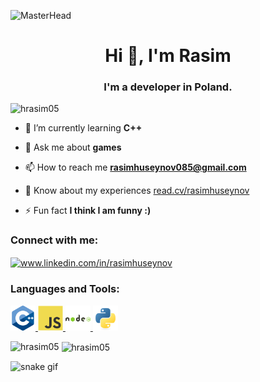 ![MasterHead](https://r.resimlink.com/0Ibi4HQn.png)
<h1 align="center">Hi 👋, I'm Rasim</h1>
<h3 align="center">I'm a developer in Poland.</h3>

<p align="left"> <img src="https://komarev.com/ghpvc/?username=hrasim05&label=Profile%20views&color=0e75b6&style=flat" alt="hrasim05" /> </p>

- 🌱 I’m currently learning **C++**

- 💬 Ask me about **games**

- 📫 How to reach me **rasimhuseynov085@gmail.com**

- 📄 Know about my experiences [read.cv/rasimhuseynov](read.cv/rasimhuseynov)

- ⚡ Fun fact **I think I am funny :)**

<h3 align="left">Connect with me:</h3>
<p align="left">
<a href="https://linkedin.com/in/www.linkedin.com/in/rasimhuseynov" target="blank"><img align="center" src="https://raw.githubusercontent.com/rahuldkjain/github-profile-readme-generator/master/src/images/icons/Social/linked-in-alt.svg" alt="www.linkedin.com/in/rasimhuseynov" height="30" width="40" /></a>
</p>

<h3 align="left">Languages and Tools:</h3>
<p align="left"> <a href="https://www.w3schools.com/cpp/" target="_blank" rel="noreferrer"> <img src="https://raw.githubusercontent.com/devicons/devicon/master/icons/cplusplus/cplusplus-original.svg" alt="cplusplus" width="40" height="40"/> </a> <a href="https://developer.mozilla.org/en-US/docs/Web/JavaScript" target="_blank" rel="noreferrer"> <img src="https://raw.githubusercontent.com/devicons/devicon/master/icons/javascript/javascript-original.svg" alt="javascript" width="40" height="40"/> </a> <a href="https://nodejs.org" target="_blank" rel="noreferrer"> <img src="https://raw.githubusercontent.com/devicons/devicon/master/icons/nodejs/nodejs-original-wordmark.svg" alt="nodejs" width="40" height="40"/> </a> <a href="https://www.python.org" target="_blank" rel="noreferrer"> <img src="https://raw.githubusercontent.com/devicons/devicon/master/icons/python/python-original.svg" alt="python" width="40" height="40"/> </a> </p>

<p><img align="left" src="https://github-readme-stats.vercel.app/api/top-langs?username=hrasim05&show_icons=true&locale=en&layout=compact" alt="hrasim05" /></p>

<p>&nbsp;<img align="center" src="https://github-readme-stats.vercel.app/api?username=hrasim05&show_icons=true&locale=en" alt="hrasim05" /></p>


![snake gif](https://github.com/hrasim05/hrasim05/blob/output/github-contribution-grid-snake.gif)

